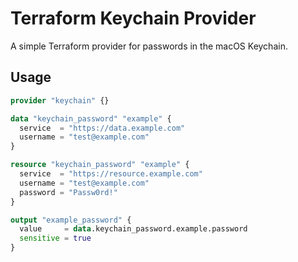 # Terraform Keychain Provider

A simple Terraform provider for passwords in the macOS Keychain.

## Usage

```terraform
provider "keychain" {}

data "keychain_password" "example" {
  service  = "https://data.example.com"
  username = "test@example.com"
}

resource "keychain_password" "example" {
  service  = "https://resource.example.com"
  username = "test@example.com"
  password = "Passw0rd!"
}

output "example_password" {
  value     = data.keychain_password.example.password
  sensitive = true
}
```
